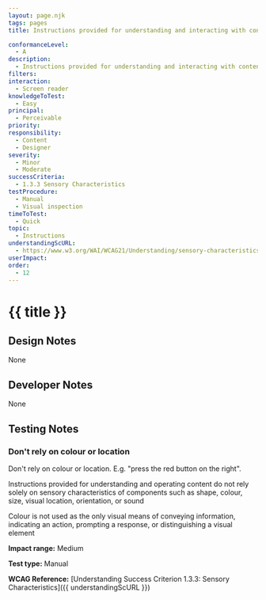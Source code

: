 ```yaml
---
layout: page.njk
tags: pages
title: Instructions provided for understanding and interacting with content does not solely rely on shape, size, sound, visual location or orientation

conformanceLevel:
  - A
description:
  - Instructions provided for understanding and interacting with content does not solely rely on shape, size, sound, visual location or orientation
filters:
interaction:
  - Screen reader
knowledgeToTest:
  - Easy
principal:
  - Perceivable
priority:
responsibility:
  - Content
  - Designer
severity:
  - Minor
  - Moderate
successCriteria:
  - 1.3.3 Sensory Characteristics
testProcedure:
  - Manual
  - Visual inspection
timeToTest:
  - Quick
topic:
  - Instructions
understandingScURL:
  - https://www.w3.org/WAI/WCAG21/Understanding/sensory-characteristics.html
userImpact:
order:
  - 12
---
```


# {{ title }}

## Design Notes

None

## Developer Notes

None

## Testing Notes

### Don't rely on colour or location

Don't rely on colour or location. E.g. "press the red button on the right".

Instructions provided for understanding and operating content do not rely solely on sensory characteristics of components such as shape, colour, size, visual location, orientation, or sound

Colour is not used as the only visual means of conveying information, indicating an action, prompting a response, or distinguishing a visual element

**Impact range:** Medium

**Test type:** Manual

**WCAG Reference:** [Understanding Success Criterion 1.3.3: Sensory Characteristics]({{ understandingScURL }})
